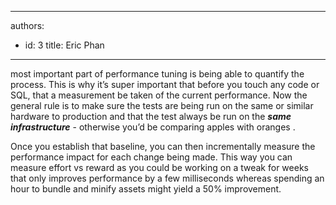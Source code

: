

---
authors:
  - id: 3
    title: Eric Phan
---




<span class='intro'> <p>most important part of performance tuning is being able to quantify the process. This is why it’s super important that before you touch any code or SQL, that a measurement be taken of the current performance. Now the general rule is to make sure the tests are being run on the same or similar hardware to production and that the test always be run on the *<strong>same infrastructure</strong>* - otherwise you’d be comparing apples with oranges .</p> </span>

<p>​​Once you establish that baseline, you can then incrementally measure the performance impact for each change being made. This way you can measure effort vs reward as you could be working on a tweak for weeks that only improves performance by a few milliseconds whereas spending an hour to bundle and minify assets might yield a 50% improvement. </p>


